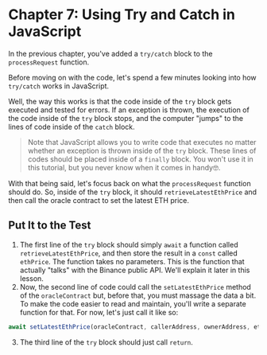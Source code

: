 # Chapter 7: Using Try and Catch in JavaScript

In the previous chapter, you've added a `try/catch` block to the `processRequest` function.

Before moving on with the code, let's spend a few minutes looking into how `try/catch` works in JavaScript.

Well, the way this works is that the code inside of the `try` block gets executed and tested for errors. If an exception is thrown, the execution of the code inside of the `try` block stops, and the computer "jumps" to the lines of code inside of the `catch` block.

> Note that JavaScript allows you to write code that executes no matter whether an exception is thrown inside of the `try` block. These lines of codes should be placed inside of a `finally` block. You won't use it in this tutorial, but you never know when it comes in handy🤓.

With that being said, let's focus back on what the `processRequest` function should do. So, inside of the `try` block, it should `retrieveLatestEthPrice` and then call the oracle contract to set the latest ETH price.

## Put It to the Test

1. The first line of the `try` block should simply `await` a function called `retrieveLatestEthPrice`, and then store the result in a `const` called `ethPrice`. The function takes no parameters. This is the function that actually "talks" with the Binance public API. We'll explain it later in  this lesson.
2. Now, the second line of code could call the `setLatestEthPrice` method of the `oracleContract` but, before that, you must massage the data a bit. To make the code easier to read and maintain, you'll write a separate function for that. For now, let's just call it like so:
  ```JavaScript
  await setLatestEthPrice(oracleContract, callerAddress, ownerAddress, ethPrice, id)
  ```
3. The third line of the `try` block should just call `return`.
